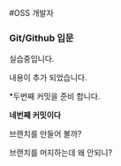 #OSS 개발자
### Git/Github 입문
실습중입니다.

내용이 추가 되었습니다.

*두번째 커밋을 준비 합니다.

**네번째 커밋이다**

브랜치를 만들어 볼까?

브랜치를 머지하는데 왜 안되니?
